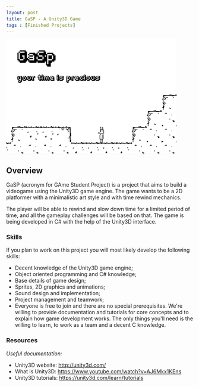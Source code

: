 ```yaml
---
layout: post
title: GaSP - A Unity3D Game
tags : [Finished Projects]
---
```

![Header](/images/header_gasp.png)


## Overview
GaSP (acronym for GAme Student Project) is a project that aims to build a videogame using the Unity3D game engine. The game wants to be a 2D platformer with a minimalistic art style and with time rewind mechanics.

The player will be able to rewind and slow down time for a limited period of time, and all the gameplay challenges will be based on that. The game is being developed in C# with the help of the Unity3D interface.

### Skills
If you plan to work on this project you will most likely develop the following skills: 

* Decent knowledge of the Unity3D game engine;
* Object oriented programming and C# knowledge;
* Base details of game design;
* Sprites, 2D graphics and animations;
* Sound design and implementation;
* Project management and teamwork;
* Everyone is free to join and there are no special prerequisites. We're willing to provide documentation and tutorials for core concepts and to explain how game development works. The only things you'll need is the willing to learn, to work as a team and a decent C knowledge.

### Resources
*Useful documentation:*

* Unity3D website: http://unity3d.com/
* What is Unity3D: https://www.youtube.com/watch?v=AJ6Mkx1KEns
* Unity3D tutorials: https://unity3d.com/learn/tutorials